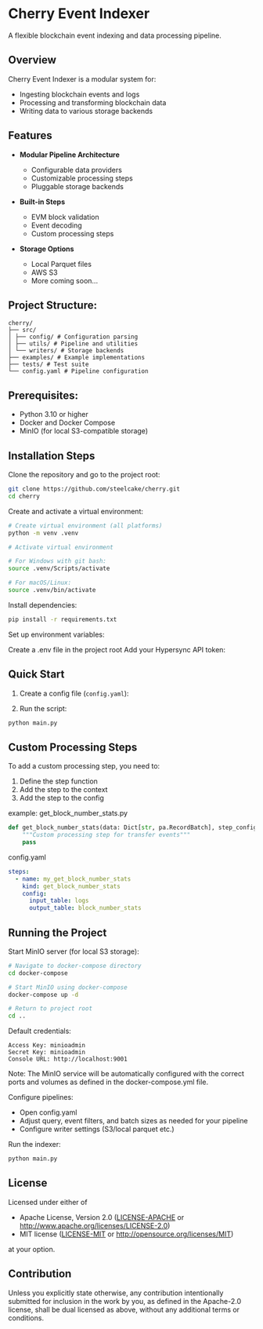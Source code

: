 # Cherry Event Indexer

A flexible blockchain event indexing and data processing pipeline.

## Overview

Cherry Event Indexer is a modular system for:
- Ingesting blockchain events and logs
- Processing and transforming blockchain data
- Writing data to various storage backends

## Features

- **Modular Pipeline Architecture**
  - Configurable data providers
  - Customizable processing steps
  - Pluggable storage backends

- **Built-in Steps**
  - EVM block validation
  - Event decoding
  - Custom processing steps

- **Storage Options**
  - Local Parquet files
  - AWS S3
  - More coming soon...

## Project Structure:

```
cherry/
├── src/
│ ├── config/ # Configuration parsing
│ ├── utils/ # Pipeline and utilities
│ └── writers/ # Storage backends
├── examples/ # Example implementations
├── tests/ # Test suite
└── config.yaml # Pipeline configuration
```

## Prerequisites:
- Python 3.10 or higher
- Docker and Docker Compose
- MinIO (for local S3-compatible storage)

## Installation Steps

Clone the repository and go to the project root:

```bash
git clone https://github.com/steelcake/cherry.git
cd cherry
```

Create and activate a virtual environment:

```bash
# Create virtual environment (all platforms)
python -m venv .venv

# Activate virtual environment

# For Windows with git bash:
source .venv/Scripts/activate

# For macOS/Linux:
source .venv/bin/activate
```

Install dependencies:

```bash
pip install -r requirements.txt
```

Set up environment variables:

Create a .env file in the project root
Add your Hypersync API token:

## Quick Start

1. Create a config file (`config.yaml`):

2. Run the script:

```bash
python main.py
```

## Custom Processing Steps

To add a custom processing step, you need to:

1. Define the step function
2. Add the step to the context
3. Add the step to the config

example: get_block_number_stats.py
```python
def get_block_number_stats(data: Dict[str, pa.RecordBatch], step_config: Dict[str, Any]) -> Dict[str, pa.RecordBatch]:
    """Custom processing step for transfer events"""
    pass
```

config.yaml
```yaml
steps:
  - name: my_get_block_number_stats
    kind: get_block_number_stats
    config:
      input_table: logs
      output_table: block_number_stats
```

## Running the Project

Start MinIO server (for local S3 storage):

```bash
# Navigate to docker-compose directory
cd docker-compose

# Start MinIO using docker-compose
docker-compose up -d

# Return to project root
cd ..
```

Default credentials:

```
Access Key: minioadmin
Secret Key: minioadmin
Console URL: http://localhost:9001
```

Note: The MinIO service will be automatically configured with the correct ports and volumes as defined in the docker-compose.yml file.

Configure pipelines:

- Open config.yaml
- Adjust query, event filters, and batch sizes as needed for your pipeline
- Configure writer settings (S3/local parquet etc.)

Run the indexer:

```bash
python main.py
```

## License

Licensed under either of

 * Apache License, Version 2.0
   ([LICENSE-APACHE](LICENSE-APACHE) or http://www.apache.org/licenses/LICENSE-2.0)
 * MIT license
   ([LICENSE-MIT](LICENSE-MIT) or http://opensource.org/licenses/MIT)

at your option.

## Contribution

Unless you explicitly state otherwise, any contribution intentionally submitted
for inclusion in the work by you, as defined in the Apache-2.0 license, shall be
dual licensed as above, without any additional terms or conditions.
